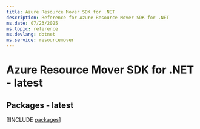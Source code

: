 ```yaml
---
title: Azure Resource Mover SDK for .NET
description: Reference for Azure Resource Mover SDK for .NET
ms.date: 07/23/2025
ms.topic: reference
ms.devlang: dotnet
ms.service: resourcemover
---
```

# Azure Resource Mover SDK for .NET - latest
## Packages - latest
[!INCLUDE [packages](resource-mover-index.md)]